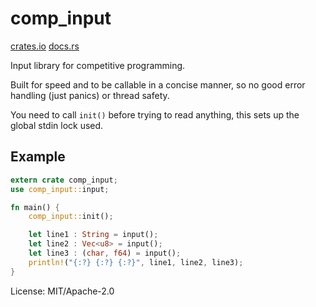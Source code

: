 # comp_input

[crates.io](https://crates.io/crates/comp_input)
[docs.rs](https://docs.rs/comp_input/)

Input library for competitive programming.

Built for speed and to be callable in a concise manner, so no
good error handling (just panics) or thread safety.

You need to call `init()` before trying to read anything, this
sets up the global stdin lock used.

## Example
```rust
extern crate comp_input;
use comp_input::input;

fn main() {
    comp_input::init();

    let line1 : String = input();
    let line2 : Vec<u8> = input();
    let line3 : (char, f64) = input();
    println!("{:?} {:?} {:?}", line1, line2, line3);
}
```

License: MIT/Apache-2.0
